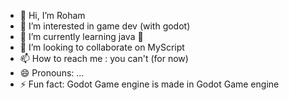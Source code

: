 - 👋 Hi, I’m Roham
- 👀 I’m interested in game dev (with godot)
- 🌱 I’m currently learning java 🍵
- 💞️ I’m looking to collaborate on MyScript
- 📫 How to reach me : you can't (for now)
- 😄 Pronouns: ...
- ⚡ Fun fact: Godot Game engine is made in Godot Game engine

<!---
rohambob212/rohambob212 is a ✨ special ✨ repository because its `README.md` (this file) appears on your GitHub profile.
You can click the Preview link to take a look at your changes.
--->
